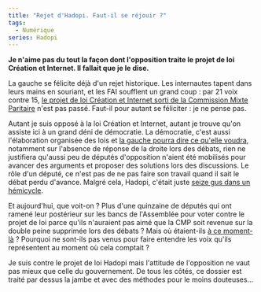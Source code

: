```yaml
---
title: "Rejet d'Hadopi. Faut-il se réjouir ?"
tags:
  - Numérique
series: Hadopi
---
```


**Je n'aime pas du tout la façon dont l'opposition traite le projet de loi
Création et Internet. Il fallait que je le dise.**

La gauche se félicite déjà d'un rejet historique. Les internautes tapent dans
leurs mains en souriant, et les FAI soufflent un grand coup&nbsp;: par 21 voix
contre 15,
[le projet de loi Création et Internet sorti de la Commission Mixte Paritaire](http://www.assemblee-nationale.fr/13/rapports/r1589.asp)
n'est pas passé. Faut-il pour autant se féliciter&nbsp;: je ne pense pas.

Autant je suis opposé à la loi Création et Internet, autant je trouve qu'on
assiste ici à un grand déni de démocratie. La démocratie, c'est aussi
l'élaboration organisée des lois et
[la gauche pourra dire ce qu'elle voudra](http://archives-lepost.huffingtonpost.fr/article/2009/03/31/1478050_debat-sur-la-loi-hadopi-pourquoi-y-a-t-il-si-peu-de-deputes-a-l-assemblee.html),
notamment sur l'absence de réponse de la droite lors des débats, rien ne
justifiera qu'aussi peu de députés d'opposition n'aient été mobilisés pour
avancer des arguments et proposer des solutions lors des discussions. Le rôle
d'un député, ce n'est pas de ne pas faire son travail quand il sait le débat
perdu d'avance. Malgré cela, Hadopi, c'était juste
[seize gus dans un hémicycle](http://jaffiche.fr/hadopi-cest-16-gus-dans-un-hemicycle-279).

Et aujourd'hui, que voit-on&nbsp;? Plus d'une quinzaine de députés qui ont
ramené leur postérieur sur les bancs de l'Assemblée pour voter contre le projet
de loi parce qu'ils n'auraient pas aimé que la CMP soit revenue sur la double
peine supprimée lors des débats&nbsp;? Mais où étaient-ils
[à ce moment-là](http://www.numerama.com/magazine/12527-la-loi-hadopi-votee-a-la-sauvette-par-16-deputes.html)&nbsp;?
Pourquoi ne sont-ils pas venus pour faire entendre les voix qu'ils représentent
au moment où cela comptait&nbsp;?

Je suis contre le projet de loi Hadopi mais l'attitude de l'opposition ne vaut
pas mieux que celle du gouvernement. De tous les côtés, ce dossier est traité
par dessus la jambe et avec des méthodes pour le moins douteuses…
